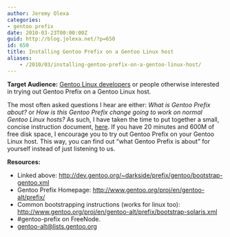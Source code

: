 ```yaml
---
author: Jeremy Olexa
categories:
- gentoo prefix
date: 2010-03-23T00:00:00Z
guid: http://blog.jolexa.net/?p=650
id: 650
title: Installing Gentoo Prefix on a Gentoo Linux host
aliases:
    - /2010/03/installing-gentoo-prefix-on-a-gentoo-linux-host/
---
```


**Target Audience:** <span style="text-decoration: underline;">Gentoo Linux developers</span> or people otherwise interested in trying out Gentoo Prefix on a Gentoo Linux host.

The most often asked questions I hear are either: *What is Gentoo Prefix about?* or *How is this Gentoo Prefix change going to work on normal Gentoo Linux hosts?* As such, I have taken the time to put together a small, concise instruction document, [here][1]. If you have 20 minutes and 600M of free disk space, I encourage you to try out Gentoo Prefix on your Gentoo Linux host. This way, you can find out &#8220;what Gentoo Prefix is about&#8221; for yourself instead of just listening to us.

**Resources:**

  * Linked above: <http://dev.gentoo.org/~darkside/prefix/gentoo/bootstrap-gentoo.xml>
  * Gentoo Prefix Homepage: <http://www.gentoo.org/proj/en/gentoo-alt/prefix/>
  * Common bootstrapping instructions (works for linux too): <http://www.gentoo.org/proj/en/gentoo-alt/prefix/bootstrap-solaris.xml>
  * #gentoo-prefix on FreeNode.
  * gentoo-alt@lists.gentoo.org

 [1]: http://dev.gentoo.org/~darkside/prefix/gentoo/bootstrap-gentoo.xml